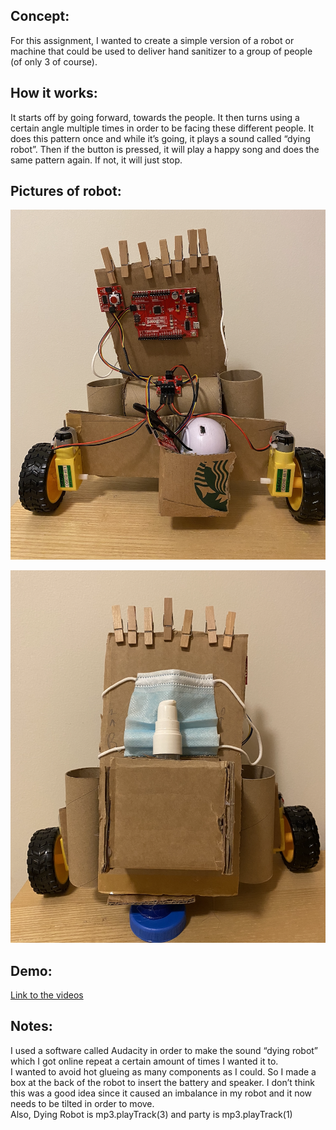 ## Concept: 
For this assignment, I wanted to create a simple version of a robot or machine that could be used to deliver hand sanitizer to a group of people (of only 3 of course). 

## How it works: 
It starts off by going forward, towards the people. It then turns using a certain angle multiple times in order to be facing these different people. It does this pattern once and while it’s going, it plays a sound called “dying robot”. Then if the button is pressed, it will play a happy song and does the same pattern again. If not, it will just stop.  

## Pictures of robot: 

![](https://github.com/LiyanIbrahim/performingRobots/blob/master/October5/1.png)

![](https://github.com/LiyanIbrahim/performingRobots/blob/master/October5/2.png)

## Demo: 
[Link to the videos](https://github.com/LiyanIbrahim/performingRobots/blob/master/October5/2.png)
## Notes: 
I used a software called Audacity in order to make the sound “dying robot” which I got online repeat a certain amount of times I wanted it to. </br>
I wanted to avoid hot glueing as many components as I could. So I made a box at the back of the robot to insert the battery and speaker. I don’t think this was a good idea since it caused an imbalance in my robot and it now needs to be tilted in order to move.  </br>
Also, Dying Robot is mp3.playTrack(3) and party is mp3.playTrack(1)

